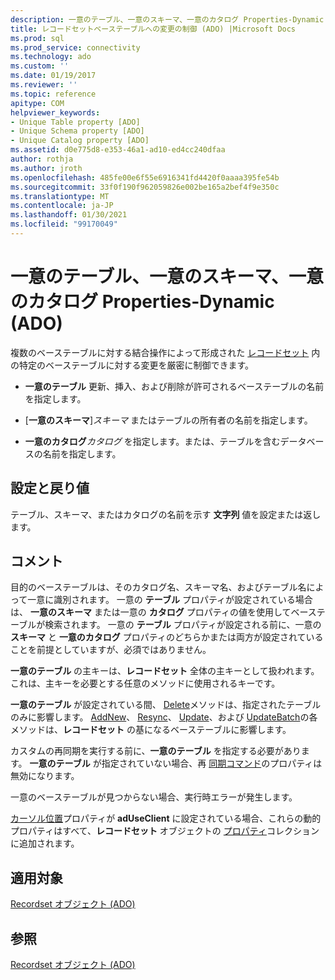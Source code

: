 ```yaml
---
description: 一意のテーブル、一意のスキーマ、一意のカタログ Properties-Dynamic (ADO)
title: レコードセットベーステーブルへの変更の制御 (ADO) |Microsoft Docs
ms.prod: sql
ms.prod_service: connectivity
ms.technology: ado
ms.custom: ''
ms.date: 01/19/2017
ms.reviewer: ''
ms.topic: reference
apitype: COM
helpviewer_keywords:
- Unique Table property [ADO]
- Unique Schema property [ADO]
- Unique Catalog property [ADO]
ms.assetid: d0e775d8-e353-46a1-ad10-ed4cc240dfaa
author: rothja
ms.author: jroth
ms.openlocfilehash: 485fe00e6f55e6916341fd4420f0aaaa395fe54b
ms.sourcegitcommit: 33f0f190f962059826e002be165a2bef4f9e350c
ms.translationtype: MT
ms.contentlocale: ja-JP
ms.lasthandoff: 01/30/2021
ms.locfileid: "99170049"
---
```

# <a name="unique-table-unique-schema-unique-catalog-properties-dynamic-ado"></a>一意のテーブル、一意のスキーマ、一意のカタログ Properties-Dynamic (ADO)
複数のベーステーブルに対する結合操作によって形成された [レコードセット](./recordset-object-ado.md) 内の特定のベーステーブルに対する変更を厳密に制御できます。  
  
-   **一意のテーブル** 更新、挿入、および削除が許可されるベーステーブルの名前を指定します。  
  
-   [**一意のスキーマ**]*スキーマ* またはテーブルの所有者の名前を指定します。  
  
-   **一意のカタログ***カタログ* を指定します。または、テーブルを含むデータベースの名前を指定します。  
  
## <a name="settings-and-return-values"></a>設定と戻り値  
 テーブル、スキーマ、またはカタログの名前を示す **文字列** 値を設定または返します。  
  
## <a name="remarks"></a>コメント  
 目的のベーステーブルは、そのカタログ名、スキーマ名、およびテーブル名によって一意に識別されます。 一意の **テーブル** プロパティが設定されている場合は、 **一意のスキーマ** または一意の **カタログ** プロパティの値を使用してベーステーブルが検索されます。 一意の **テーブル** プロパティが設定される前に、一意の **スキーマ** と **一意のカタログ** プロパティのどちらかまたは両方が設定されていることを前提としていますが、必須ではありません。  
  
 **一意のテーブル** の主キーは、**レコードセット** 全体の主キーとして扱われます。 これは、主キーを必要とする任意のメソッドに使用されるキーです。  
  
 **一意のテーブル** が設定されている間、 [Delete](./delete-method-ado-recordset.md)メソッドは、指定されたテーブルのみに影響します。 [AddNew](./addnew-method-ado.md)、 [Resync](./resync-method.md)、 [Update](./update-method.md)、および [UpdateBatch](./updatebatch-method.md)の各メソッドは、**レコードセット** の基になるベーステーブルに影響します。  
  
 カスタムの再同期を実行する前に、**一意のテーブル** を指定する必要があります。 **一意のテーブル** が指定されていない場合、再 [同期コマンド](./resync-command-property-dynamic-ado.md)のプロパティは無効になります。  
  
 一意のベーステーブルが見つからない場合、実行時エラーが発生します。  
  
 [カーソル位置](./cursorlocation-property-ado.md)プロパティが **adUseClient** に設定されている場合、これらの動的プロパティはすべて、**レコードセット** オブジェクトの [プロパティ](./properties-collection-ado.md)コレクションに追加されます。  
  
## <a name="applies-to"></a>適用対象  
 [Recordset オブジェクト (ADO)](./recordset-object-ado.md)  
  
## <a name="see-also"></a>参照  
 [Recordset オブジェクト (ADO)](./recordset-object-ado.md)